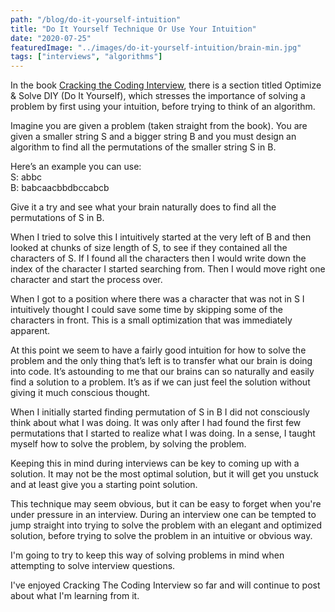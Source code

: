 ```yaml
---
path: "/blog/do-it-yourself-intuition"
title: "Do It Yourself Technique Or Use Your Intuition"
date: "2020-07-25"
featuredImage: "../images/do-it-yourself-intuition/brain-min.jpg"
tags: ["interviews", "algorithms"]
---
```


In the book <a class="text-blue-500 no-underline- hover:underline" href="https://www.amazon.com/Cracking-Coding-Interview-Programming-Questions/dp/0984782850">Cracking the Coding Interview</a>, there is a section titled Optimize & Solve DIY (Do It Yourself), which stresses the importance of solving a problem by first using your intuition, before trying to think of an algorithm.

Imagine you are given a problem (taken straight from the book). You are given a smaller string S and a bigger string B and you must design an algorithm to find all the permutations of the smaller string S in B.

Here’s an example you can use:
<br/>
S: abbc
<br/>
B: babcaacbbdbccabcb

Give it a try and see what your brain naturally does to find all the permutations of S in B.

When I tried to solve this I intuitively started at the very left of B and then looked at chunks of size length of S, to see if they contained all the characters of S. If I found all the characters then I would write down the index of the character I started searching from. Then I would move right one character and start the process over.

When I got to a position where there was a character that was not in S I intuitively thought I could save some time by skipping some of the characters in front. This is a small optimization that was immediately apparent.

At this point we seem to have a fairly good intuition for how to solve the problem and the only thing that’s left is to transfer what our brain is doing into code. It’s astounding to me that our brains can so naturally and easily find a solution to a problem. It’s as if we can just feel the solution without giving it much conscious thought.

When I initially started finding permutation of S in B I did not consciously think about what I was doing. It was only after I had found the first few permutations that I started to realize what I was doing. In a sense, I taught myself how to solve the problem, by solving the problem.

Keeping this in mind during interviews can be key to coming up with a solution. It may not be the most optimal solution, but it will get you unstuck and at least give you a starting point solution.

This technique may seem obvious, but it can be easy to forget when you're under pressure in an interview. During an interview one can be tempted to jump straight into trying to solve the problem with an elegant and optimized solution, before trying to solve the problem in an intuitive or obvious way.

I'm going to try to keep this way of solving problems in mind when attempting to solve interview questions.

I've enjoyed Cracking The Coding Interview so far and will continue to post about what I'm learning from it.

